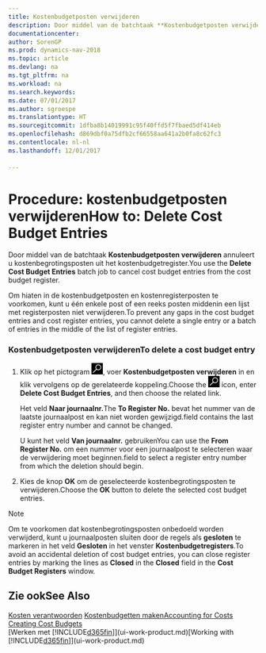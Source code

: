 ```yaml
---
title: Kostenbudgetposten verwijderen
description: Door middel van de batchtaak **Kostenbudgetposten verwijderen** annuleert u kostenbegrotingsposten uit het kostenbudgetregister.
documentationcenter: 
author: SorenGP
ms.prod: dynamics-nav-2018
ms.topic: article
ms.devlang: na
ms.tgt_pltfrm: na
ms.workload: na
ms.search.keywords: 
ms.date: 07/01/2017
ms.author: sgroespe
ms.translationtype: HT
ms.sourcegitcommit: 1dfba8b14019991c95f40ffd5f7fbaed5df414eb
ms.openlocfilehash: d869dbf0a75dfb2cf66558aa641a2b0fa8c62fc3
ms.contentlocale: nl-nl
ms.lasthandoff: 12/01/2017

---
```

# <a name="how-to-delete-cost-budget-entries"></a><span data-ttu-id="01ca1-103">Procedure: kostenbudgetposten verwijderen</span><span class="sxs-lookup"><span data-stu-id="01ca1-103">How to: Delete Cost Budget Entries</span></span>
<span data-ttu-id="01ca1-104">Door middel van de batchtaak **Kostenbudgetposten verwijderen** annuleert u kostenbegrotingsposten uit het kostenbudgetregister.</span><span class="sxs-lookup"><span data-stu-id="01ca1-104">You use the **Delete Cost Budget Entries** batch job to cancel cost budget entries from the cost budget register.</span></span>  

<span data-ttu-id="01ca1-105">Om hiaten in de kostenbudgetposten en kostenregisterposten te voorkomen, kunt u één enkele post of een reeks posten middenin een lijst met registerposten niet verwijderen.</span><span class="sxs-lookup"><span data-stu-id="01ca1-105">To prevent any gaps in the cost budget entries and cost register entries, you cannot delete a single entry or a batch of entries in the middle of the list of register entries.</span></span>  

### <a name="to-delete-a-cost-budget-entry"></a><span data-ttu-id="01ca1-106">Kostenbudgetposten verwijderen</span><span class="sxs-lookup"><span data-stu-id="01ca1-106">To delete a cost budget entry</span></span>  

1.  <span data-ttu-id="01ca1-107">Klik op het pictogram ![Zoeken naar pagina of rapport](media/ui-search/search_small.png "pictogram Zoeken naar pagina of rapport"), voer **Kostenbudgetposten verwijderen** in en klik vervolgens op de gerelateerde koppeling.</span><span class="sxs-lookup"><span data-stu-id="01ca1-107">Choose the ![Search for Page or Report](media/ui-search/search_small.png "Search for Page or Report icon") icon, enter **Delete Cost Budget Entries**, and then choose the related link.</span></span>  

    <span data-ttu-id="01ca1-108">Het veld **Naar journaalnr.**</span><span class="sxs-lookup"><span data-stu-id="01ca1-108">The **To Register No.**</span></span> <span data-ttu-id="01ca1-109">bevat het nummer van de laatste journaalpost en kan niet worden gewijzigd.</span><span class="sxs-lookup"><span data-stu-id="01ca1-109">field contains the last register entry number and cannot be changed.</span></span>  

    <span data-ttu-id="01ca1-110">U kunt het veld **Van journaalnr.** gebruiken</span><span class="sxs-lookup"><span data-stu-id="01ca1-110">You can use the **From Register No.**</span></span> <span data-ttu-id="01ca1-111">om een nummer voor een journaalpost te selecteren waar de verwijdering moet beginnen.</span><span class="sxs-lookup"><span data-stu-id="01ca1-111">field to select a register entry number from which the deletion should begin.</span></span>  
2.  <span data-ttu-id="01ca1-112">Kies de knop **OK** om de geselecteerde kostenbegrotingsposten te verwijderen.</span><span class="sxs-lookup"><span data-stu-id="01ca1-112">Choose the **OK** button to delete the selected cost budget entries.</span></span>  

> [!NOTE]  
>  <span data-ttu-id="01ca1-113">Om te voorkomen dat kostenbegrotingsposten onbedoeld worden verwijderd, kunt u journaalposten sluiten door de regels als **gesloten** te markeren in het veld **Gesloten** in het venster **Kostenbudgetregisters**.</span><span class="sxs-lookup"><span data-stu-id="01ca1-113">To avoid an accidental deletion of cost budget entries, you can close register entries by marking the lines as **Closed** in the **Closed** field in the **Cost Budget Registers** window.</span></span>  

## <a name="see-also"></a><span data-ttu-id="01ca1-114">Zie ook</span><span class="sxs-lookup"><span data-stu-id="01ca1-114">See Also</span></span>  
<span data-ttu-id="01ca1-115">[Kosten verantwoorden](finance-manage-cost-accounting.md)
[Kostenbudgetten maken](finance-create-cost-budgets.md)</span><span class="sxs-lookup"><span data-stu-id="01ca1-115">[Accounting for Costs](finance-manage-cost-accounting.md)
[Creating Cost Budgets](finance-create-cost-budgets.md)</span></span>  
<span data-ttu-id="01ca1-116">[Werken met [!INCLUDE[d365fin](includes/d365fin_md.md)]](ui-work-product.md)</span><span class="sxs-lookup"><span data-stu-id="01ca1-116">[Working with [!INCLUDE[d365fin](includes/d365fin_md.md)]](ui-work-product.md)</span></span>

